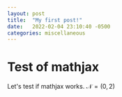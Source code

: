 ```yaml
---
layout: post
title:  "My first post!"
date:   2022-02-04 23:10:40 -0500
categories: miscellaneous
---
```


# Test of mathjax
Let's test if mathjax works. $\mathcal{N} = (0,2)$